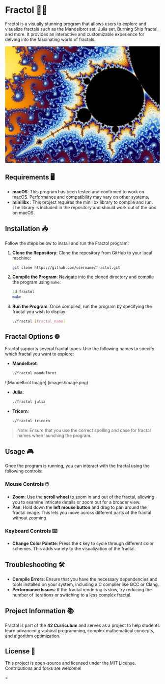 
# Fractol 🌿✨

Fractol is a visually stunning program that allows users to explore and visualize fractals such as the Mandelbrot set, Julia set, Burning Ship fractal, and more. It provides an interactive and customizable experience for delving into the fascinating world of fractals.

![Fractal Image](images/fractal.png)

## Requirements 🖥️

- **macOS**: This program has been tested and confirmed to work on macOS. Performance and compatibility may vary on other systems.
- **minilibx** : This project requires the minilibx library to compile and run. The library is included in the repository and should work out of the box on macOS.


## Installation 📥

Follow the steps below to install and run the Fractol program:

1. **Clone the Repository**:
   Clone the repository from GitHub to your local machine:
   ```bash
   git clone https://github.com/username/fractol.git
   ```

2. **Compile the Program**:
   Navigate into the cloned directory and compile the program using `make`:
   ```bash
   cd fractol
   make
   ```

3. **Run the Program**:
   Once compiled, run the program by specifying the fractal you wish to display:
   ```bash
   ./fractol [fractal_name]
   ```

## Fractal Options 🌐

Fractol supports several fractal types. Use the following names to specify which fractal you want to explore:

- **Mandelbrot**: 
  ```bash
  ./fractol mandelbrot
  ```
  
![Mandelbrot Image] (images/image.png)

- **Julia**: 
  ```bash
  ./fractol julia
  ```

- **Tricorn**: 
  ```bash
  ./fractol tricorn
  ```

> Note: Ensure that you use the correct spelling and case for fractal names when launching the program.

## Usage 🎮

Once the program is running, you can interact with the fractal using the following controls:

### Mouse Controls 🖱️

- **Zoom**: Use the **scroll wheel** to zoom in and out of the fractal, allowing you to examine intricate details or zoom out for a broader view.
- **Pan**: Hold down the **left mouse button** and drag to pan around the fractal image. This lets you move across different parts of the fractal without zooming.

### Keyboard Controls ⌨️

- **Change Color Palette**: Press the **`C`** key to cycle through different color schemes. This adds variety to the visualization of the fractal.

  


## Troubleshooting 🛠️

- **Compile Errors**: Ensure that you have the necessary dependencies and tools installed on your system, including a C compiler like GCC or Clang.
- **Performance Issues**: If the fractal rendering is slow, try reducing the number of iterations or switching to a less complex fractal.
  
## Project Information 📚

Fractol is part of the **42 Curriculum** and serves as a project to help students learn advanced graphical programming, complex mathematical concepts, and algorithm optimization.

## License 📜

This project is open-source and licensed under the MIT License. Contributions and forks are welcome!

=
